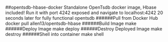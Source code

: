 ##opentsdb-hbase-docker
Standalone OpenTsdb docker image, Hbase included! Run it with port 4242 exposed and navigate to localhost:4242 20 seconds later for fully functional opentsdb
######Pull from Docker Hub
    docker pull allen13/opentsdb-hbase
######Build Image
    make
######Deploy Image
    make deploy
######Destroy Deployed Image
    make destroy
######Shell into container
    make shell
